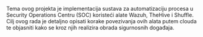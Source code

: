 Tema ovog projekta je implementacija sustava za automatizaciju procesa u Security Operations Centru (SOC) koristeći alate Wazuh, TheHive i Shuffle. Cilj ovog rada je detaljno opisati korake povezivanja ovih alata putem clouda te objasniti kako se kroz njih realizira obrada sigurnosnih događaja.
